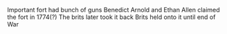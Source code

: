 Important fort had bunch of guns
Benedict Arnold and Ethan Allen claimed the fort in 1774(?)
The brits later took it back
Brits held onto it until end of War